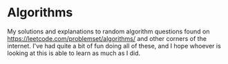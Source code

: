 # Algorithms

My solutions and explanations to random algorithm questions found on https://leetcode.com/problemset/algorithms/ 
and other corners of the internet. I've had quite a bit of fun doing all of these, and I hope whoever is looking
at this is able to learn as much as I did.
